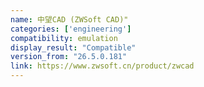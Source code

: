 ```yaml
---
name: 中望CAD (ZWSoft CAD)"
categories: ['engineering']
compatibility: emulation
display_result: "Compatible"
version_from: "26.5.0.181"
link: https://www.zwsoft.cn/product/zwcad
---
```

